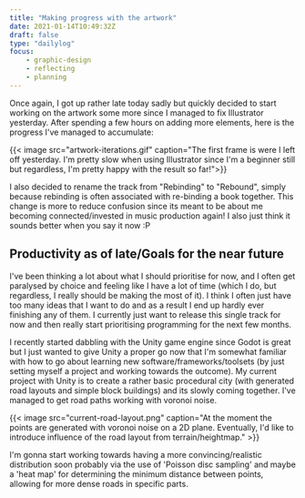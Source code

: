```yaml
---
title: "Making progress with the artwork"
date: 2021-01-14T10:49:32Z
draft: false
type: "dailylog"
focus: 
    - graphic-design
    - reflecting
    - planning
---
```


Once again, I got up rather late today sadly but quickly decided to start working on the artwork some more since I managed to fix Illustrator yesterday. After spending a few hours on adding more elements, here is the progress I've managed to accumulate:

{{< image src="artwork-iterations.gif" caption="The first frame is were I left off yesterday. I'm pretty slow when using Illustrator since I'm a beginner still but regardless, I'm pretty happy with the result so far!">}}

I also decided to rename the track from "Rebinding" to "Rebound", simply because rebinding is often associated with re-binding a book together. This change is more to reduce confusion since its meant to be about me becoming connected/invested in music production again! I also just think it sounds better when you say it now :P

## Productivity as of late/Goals for the near future

I've been thinking a lot about what I should prioritise for now, and I often get paralysed by choice and feeling like I have a lot of time (which I do, but regardless, I really should be making the most of it). I think I often just have too many ideas that I want to do and as a result I end up hardly ever finishing any of them. I currently just want to release this single track for now and then really start prioritising programming for the next few months. 

I recently started dabbling with the Unity game engine since Godot is great but I just wanted to give Unity a proper go now that I'm somewhat familiar with how to go about learning new software/frameworks/toolsets (by just setting myself a project and working towards the outcome). My current project with Unity is to create a rather basic procedural city (with generated road layouts and simple block buildings) and its slowly coming together. I've managed to get road paths working with voronoi noise.

{{< image src="current-road-layout.png" caption="At the moment the points are generated with voronoi noise on a 2D plane. Eventually, I'd like to introduce influence of the road layout from terrain/heightmap." >}}

I'm gonna start working towards having a more convincing/realistic distribution soon probably via the use of 'Poisson disc sampling' and maybe a 'heat map' for determining the minimum distance between points, allowing for more dense roads in specific parts.